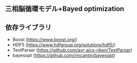 ## 三相脳循環モデル+Bayed optimization

## 依存ライブラリ
- Boost (https://www.boost.org/)
- HDF5 (https://www.hdfgroup.org/solutions/hdf5/)
- TextParser (https://github.com/avr-aics-riken/TextParser)
- bayesopt (https://github.com/rmcantin/bayesopt)

